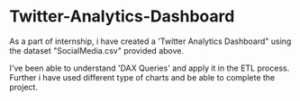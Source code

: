 # Twitter-Analytics-Dashboard
As a part of internship, i have created a 'Twitter Analytics Dashboard" using the dataset "SocialMedia.csv" provided above.

I've been able to understand 'DAX Queries' and apply it in the ETL process. Further i have used different type of charts and be able to complete the project.
